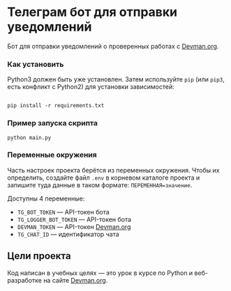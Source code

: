 # Телеграм бот для отправки уведомлений
Бот для отправки уведомлений о проверенных работах с [Devman.org](https://dvmn.org).

### Как установить

Python3 должен быть уже установлен. Затем используйте `pip` (или `pip3`, есть конфликт с Python2) для установки зависимостей:

```

pip install -r requirements.txt

```

### Пример запуска скрипта

```
python main.py 
```

### Переменные окружения

Часть настроек проекта берётся из переменных окружения. Чтобы их определить, создайте файл `.env` в корневом каталоге проекта и 
запишите туда данные в таком формате: `ПЕРЕМЕННАЯ=значение`.

Доступны 4 переменные:
- `TG_BOT_TOKEN` — API-токен бота 
- `TG_LOGGER_BOT_TOKEN` — API-токен бота
- `DEVMAN_TOKEN` — API-токен [Devman.org](https://dvmn.org)
- `TG_CHAT_ID` — идентификатор чата

## Цели проекта

Код написан в учебных целях — это урок в курсе по Python и веб-разработке на сайте [Devman.org](https://dvmn.org).